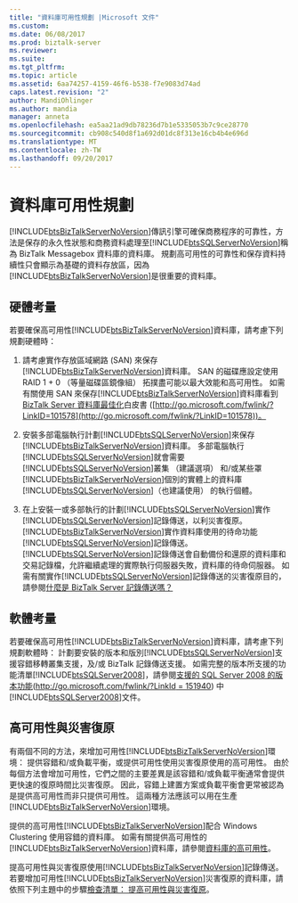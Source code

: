 ```yaml
---
title: "資料庫可用性規劃 |Microsoft 文件"
ms.custom: 
ms.date: 06/08/2017
ms.prod: biztalk-server
ms.reviewer: 
ms.suite: 
ms.tgt_pltfrm: 
ms.topic: article
ms.assetid: 6aa74257-4159-46f6-b538-f7e9083d74ad
caps.latest.revision: "2"
author: MandiOhlinger
ms.author: mandia
manager: anneta
ms.openlocfilehash: ea5aa21ad9db78236d7b1e5335053b7c9ce28770
ms.sourcegitcommit: cb908c540d8f1a692d01dc8f313e16cb4b4e696d
ms.translationtype: MT
ms.contentlocale: zh-TW
ms.lasthandoff: 09/20/2017
---
```

# <a name="planning-for-database-availability"></a>資料庫可用性規劃
[!INCLUDE[btsBizTalkServerNoVersion](../includes/btsbiztalkservernoversion-md.md)]傳訊引擎可確保商務程序的可靠性，方法是保存的永久性狀態和商務資料處理至[!INCLUDE[btsSQLServerNoVersion](../includes/btssqlservernoversion-md.md)]稱為 BizTalk Messagebox 資料庫的資料庫。 規劃高可用性的可靠性和保存資料持續性只會顯示為基礎的資料存放區，因為[!INCLUDE[btsBizTalkServerNoVersion](../includes/btsbiztalkservernoversion-md.md)]是很重要的資料庫。  
  
## <a name="hardware-considerations"></a>硬體考量  
 若要確保高可用性[!INCLUDE[btsBizTalkServerNoVersion](../includes/btsbiztalkservernoversion-md.md)]資料庫，請考慮下列規劃硬體時：  
  
1.  請考慮實作存放區域網路 (SAN) 來保存[!INCLUDE[btsBizTalkServerNoVersion](../includes/btsbiztalkservernoversion-md.md)]資料庫。 SAN 的磁碟應設定使用 RAID 1 + 0 （等量磁碟區鏡像組） 拓撲盡可能以最大效能和高可用性。 如需有關使用 SAN 來保存[!INCLUDE[btsBizTalkServerNoVersion](../includes/btsbiztalkservernoversion-md.md)]資料庫看到[BizTalk Server 資料庫最佳化](http://go.microsoft.com/fwlink/?LinkID=101578)白皮書 ([http://go.microsoft.com/fwlink/?LinkID=101578](http://go.microsoft.com/fwlink/?LinkID=101578))。  
  
2.  安裝多部電腦執行計劃[!INCLUDE[btsSQLServerNoVersion](../includes/btssqlservernoversion-md.md)]來保存[!INCLUDE[btsBizTalkServerNoVersion](../includes/btsbiztalkservernoversion-md.md)]資料庫。 多部電腦執行[!INCLUDE[btsSQLServerNoVersion](../includes/btssqlservernoversion-md.md)]就會需要[!INCLUDE[btsSQLServerNoVersion](../includes/btssqlservernoversion-md.md)]叢集 （建議選項） 和/或某些罩[!INCLUDE[btsBizTalkServerNoVersion](../includes/btsbiztalkservernoversion-md.md)]個別的實體上的資料庫[!INCLUDE[btsSQLServerNoVersion](../includes/btssqlservernoversion-md.md)]（也建議使用） 的執行個體。  
  
3.  在上安裝一或多部執行的計劃[!INCLUDE[btsSQLServerNoVersion](../includes/btssqlservernoversion-md.md)]實作[!INCLUDE[btsSQLServerNoVersion](../includes/btssqlservernoversion-md.md)]記錄傳送，以利災害復原。 [!INCLUDE[btsBizTalkServerNoVersion](../includes/btsbiztalkservernoversion-md.md)]實作資料庫使用的待命功能[!INCLUDE[btsSQLServerNoVersion](../includes/btssqlservernoversion-md.md)]記錄傳送。 [!INCLUDE[btsSQLServerNoVersion](../includes/btssqlservernoversion-md.md)]記錄傳送會自動備份和還原的資料庫和交易記錄檔，允許繼續處理的實際執行伺服器失敗，資料庫的待命伺服器。 如需有關實作[!INCLUDE[btsSQLServerNoVersion](../includes/btssqlservernoversion-md.md)]記錄傳送的災害復原目的，請參閱[什麼是 BizTalk Server 記錄傳送嗎？](../technical-guides/what-is-biztalk-server-log-shipping.md)  
  
## <a name="software-considerations"></a>軟體考量  
 若要確保高可用性[!INCLUDE[btsBizTalkServerNoVersion](../includes/btsbiztalkservernoversion-md.md)]資料庫，請考慮下列規劃軟體時： 計劃要安裝的版本和版別[!INCLUDE[btsSQLServerNoVersion](../includes/btssqlservernoversion-md.md)]支援容錯移轉叢集支援，及/或 BizTalk 記錄傳送支援。 如需完整的版本所支援的功能清單[!INCLUDE[btsSQLServer2008](../includes/btssqlserver2008-md.md)]，請參閱[支援的 SQL Server 2008 的版本功能](http://go.microsoft.com/fwlink/?LinkId=151940)([http://go.microsoft.com/fwlink/?LinkId = 151940](http://go.microsoft.com/fwlink/?LinkId=151940)) 中[!INCLUDE[btsSQLServer2008](../includes/btssqlserver2008-md.md)]文件。  
  
## <a name="high-availability-vs-disaster-recovery"></a>高可用性與災害復原  
 有兩個不同的方法，來增加可用性[!INCLUDE[btsBizTalkServerNoVersion](../includes/btsbiztalkservernoversion-md.md)]環境： 提供容錯和/或負載平衡，或提供可用性使用災害復原使用的高可用性。 由於每個方法會增加可用性，它們之間的主要差異是該容錯和/或負載平衡通常會提供更快速的復原時間比災害復原。 因此，容錯上建置方案或負載平衡會更常被認為是提供高可用性而非只提供可用性。 這兩種方法應該可以用在生產[!INCLUDE[btsBizTalkServerNoVersion](../includes/btsbiztalkservernoversion-md.md)]環境。  
  
 提供的高可用性[!INCLUDE[btsBizTalkServerNoVersion](../includes/btsbiztalkservernoversion-md.md)]配合 Windows Clustering 使用容錯的資料庫。 如需有關提供高可用性的[!INCLUDE[btsBizTalkServerNoVersion](../includes/btsbiztalkservernoversion-md.md)]資料庫，請參閱[資料庫的高可用性](../technical-guides/high-availability-for-databases.md)。  
  
 提高可用性與災害復原使用[!INCLUDE[btsBizTalkServerNoVersion](../includes/btsbiztalkservernoversion-md.md)]記錄傳送。 若要增加可用性[!INCLUDE[btsBizTalkServerNoVersion](../includes/btsbiztalkservernoversion-md.md)]災害復原的資料庫，請依照下列主題中的步驟[檢查清單： 提高可用性與災害復原](../technical-guides/checklist-increasing-availability-with-disaster-recovery.md)。